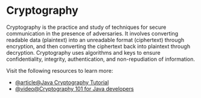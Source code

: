 # Cryptography

Cryptography is the practice and study of techniques for secure communication in the presence of adversaries. It involves converting readable data (plaintext) into an unreadable format (ciphertext) through encryption, and then converting the ciphertext back into plaintext through decryption. Cryptography uses algorithms and keys to ensure confidentiality, integrity, authentication, and non-repudiation of information.

Visit the following resources to learn more:

- [@article@Java Cryptography Tutorial](https://jenkov.com/tutorials/java-cryptography/index.html)
- [@video@Cryptography 101 for Java developers](https://www.youtube.com/watch?v=itmNhVckTPc)

